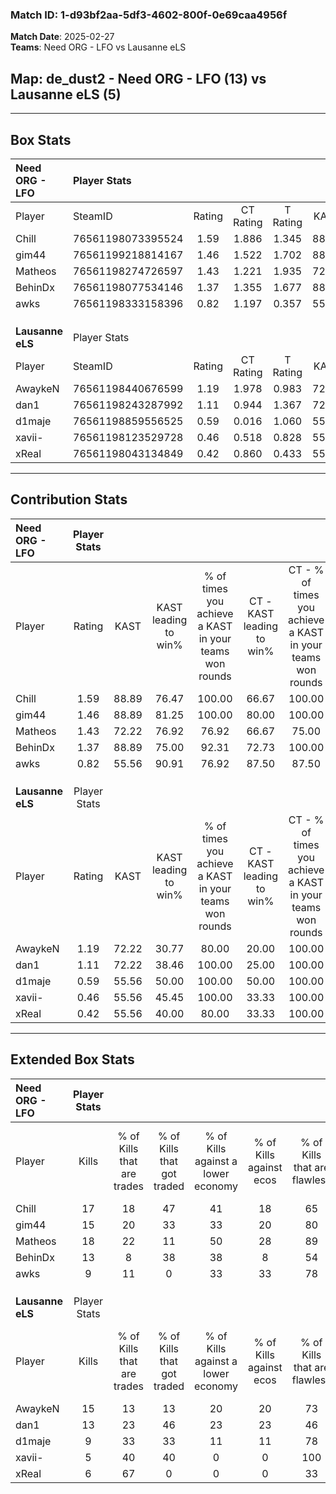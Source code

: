 ### Match ID: 1-d93bf2aa-5df3-4602-800f-0e69caa4956f  
**Match Date**: 2025-02-27  
**Teams**: Need ORG - LFO vs Lausanne eLS  

## **Map**: de_dust2 - Need ORG - LFO (13) vs Lausanne eLS (5)  
---  

## Box Stats  

| **Need ORG - LFO** | Player Stats      |        |           |          |       |       |       |         |        |      |     |
| :- | :- | :-: | :-: | :-: | :-: | :-: | :-: | :-: | :-: | :-: | :-: |
| Player             | SteamID           | Rating | CT Rating | T Rating | KAST  |  ADR  | Kills | Assists | Deaths | K/D  | HS% |
| Chill              | 76561198073395524 |  1.59  |   1.886   |  1.345   | 88.89 | 118.2 |  17   |    8    |   12   | 1.42 | 52  |
| gim44              | 76561199218814167 |  1.46  |   1.522   |  1.702   | 88.89 | 88.3  |  15   |    3    |   9    | 1.67 | 60  |
| Matheos            | 76561198274726597 |  1.43  |   1.221   |  1.935   | 72.22 | 75.8  |  18   |    0    |   9    | 2.00 | 66  |
| BehinDx            | 76561198077534146 |  1.37  |   1.355   |  1.677   | 88.89 | 83.4  |  13   |    7    |   9    | 1.44 | 53  |
| awks               | 76561198333158396 |  0.82  |   1.197   |  0.357   | 55.56 | 56.6  |   9   |    6    |   10   | 0.90 | 44  |
|                    |                   |        |           |          |       |       |       |         |        |      |     |
|                    |                   |        |           |          |       |       |       |         |        |      |     |
|                    |                   |        |           |          |       |       |       |         |        |      |     |
| **Lausanne eLS**   | Player Stats      |        |           |          |       |       |       |         |        |      |     |
| Player             | SteamID           | Rating | CT Rating | T Rating | KAST  |  ADR  | Kills | Assists | Deaths | K/D  | HS% |
| AwaykeN            | 76561198440676599 |  1.19  |   1.978   |  0.983   | 72.22 | 82.9  |  15   |    1    |   13   | 1.15 | 33  |
| dan1               | 76561198243287992 |  1.11  |   0.944   |  1.367   | 72.22 | 88.1  |  13   |    5    |   14   | 0.93 | 38  |
| d1maje             | 76561198859556525 |  0.59  |   0.016   |  1.060   | 55.56 | 50.6  |   9   |    1    |   16   | 0.56 | 44  |
| xavii-             | 76561198123529728 |  0.46  |   0.518   |  0.828   | 55.56 | 44.9  |   5   |    5    |   14   | 0.36 | 60  |
| xReal              | 76561198043134849 |  0.42  |   0.860   |  0.433   | 55.56 | 42.8  |   6   |    1    |   16   | 0.38 | 83  |
---  

## Contribution Stats  

| **Need ORG - LFO** | Player Stats |       |                      |                                                        |                           |                                                             |                          |                                                            |
| :- | :-: | :-: | :-: | :-: | :-: | :-: | :-: | :-: |
| Player             |    Rating    | KAST  | KAST leading to win% | % of times you achieve a KAST in your teams won rounds | CT - KAST leading to win% | CT - % of times you achieve a KAST in your teams won rounds | T - KAST leading to win% | T - % of times you achieve a KAST in your teams won rounds |
| Chill              |     1.59     | 88.89 |        76.47         |                         100.00                         |           66.67           |                           100.00                            |          100.00          |                           100.00                           |
| gim44              |     1.46     | 88.89 |        81.25         |                         100.00                         |           80.00           |                           100.00                            |          83.33           |                           100.00                           |
| Matheos            |     1.43     | 72.22 |        76.92         |                         76.92                          |           66.67           |                            75.00                            |          100.00          |                           80.00                            |
| BehinDx            |     1.37     | 88.89 |        75.00         |                         92.31                          |           72.73           |                           100.00                            |          80.00           |                           80.00                            |
| awks               |     0.82     | 55.56 |        90.91         |                         76.92                          |           87.50           |                            87.50                            |          100.00          |                           60.00                            |
|                    |              |       |                      |                                                        |                           |                                                             |                          |                                                            |
|                    |              |       |                      |                                                        |                           |                                                             |                          |                                                            |
|                    |              |       |                      |                                                        |                           |                                                             |                          |                                                            |
| **Lausanne eLS**   | Player Stats |       |                      |                                                        |                           |                                                             |                          |                                                            |
| Player             |    Rating    | KAST  | KAST leading to win% | % of times you achieve a KAST in your teams won rounds | CT - KAST leading to win% | CT - % of times you achieve a KAST in your teams won rounds | T - KAST leading to win% | T - % of times you achieve a KAST in your teams won rounds |
| AwaykeN            |     1.19     | 72.22 |        30.77         |                         80.00                          |           20.00           |                           100.00                            |          37.50           |                           75.00                            |
| dan1               |     1.11     | 72.22 |        38.46         |                         100.00                         |           25.00           |                           100.00                            |          44.44           |                           100.00                           |
| d1maje             |     0.59     | 55.56 |        50.00         |                         100.00                         |           50.00           |                           100.00                            |          50.00           |                           100.00                           |
| xavii-             |     0.46     | 55.56 |        45.45         |                         100.00                         |           33.33           |                           100.00                            |          50.00           |                           100.00                           |
| xReal              |     0.42     | 55.56 |        40.00         |                         80.00                          |           33.33           |                           100.00                            |          42.86           |                           75.00                            |
---  

## Extended Box Stats  

| **Need ORG - LFO** | Player Stats |                            |                            |                                    |                         |                              |                                 |        |                             |                                     |                          |                               |                            |
| :- | :-: | :-: | :-: | :-: | :-: | :-: | :-: | :-: | :-: | :-: | :-: | :-: | :-: |
| Player             |    Kills     | % of Kills that are trades | % of Kills that got traded | % of Kills against a lower economy | % of Kills against ecos | % of Kills that are flawless | % of Kills that are close duels | Deaths | % of Deaths that get traded | % of Deaths against a lower economy | % of Deaths against ecos | % of Deaths that are flawless | % of Deaths that are close |
| Chill              |      17      |             18             |             47             |                 41                 |           18            |              65              |               12                |   12   |             17              |                 17                  |            0             |              58               |             17             |
| gim44              |      15      |             20             |             33             |                 33                 |           20            |              80              |                0                |   9    |             44              |                 33                  |            11            |              56               |             11             |
| Matheos            |      18      |             22             |             11             |                 50                 |           28            |              89              |                0                |   9    |             11              |                 22                  |            0             |              78               |             11             |
| BehinDx            |      13      |             8              |             38             |                 38                 |            8            |              54              |                0                |   9    |             33              |                 22                  |            0             |              44               |             11             |
| awks               |      9       |             11             |             0              |                 33                 |           33            |              78              |               11                |   10   |             20              |                 40                  |            10            |              70               |             10             |
|                    |              |                            |                            |                                    |                         |                              |                                 |        |                             |                                     |                          |                               |                            |
|                    |              |                            |                            |                                    |                         |                              |                                 |        |                             |                                     |                          |                               |                            |
|                    |              |                            |                            |                                    |                         |                              |                                 |        |                             |                                     |                          |                               |                            |
| **Lausanne eLS**   | Player Stats |                            |                            |                                    |                         |                              |                                 |        |                             |                                     |                          |                               |                            |
| Player             |    Kills     | % of Kills that are trades | % of Kills that got traded | % of Kills against a lower economy | % of Kills against ecos | % of Kills that are flawless | % of Kills that are close duels | Deaths | % of Deaths that get traded | % of Deaths against a lower economy | % of Deaths against ecos | % of Deaths that are flawless | % of Deaths that are close |
| AwaykeN            |      15      |             13             |             13             |                 20                 |           20            |              73              |                7                |   13   |             31              |                  0                  |            0             |              77               |             0              |
| dan1               |      13      |             23             |             46             |                 23                 |           23            |              46              |               15                |   14   |             29              |                  7                  |            7             |              57               |             0              |
| d1maje             |      9       |             33             |             33             |                 11                 |           11            |              78              |               22                |   16   |             25              |                 13                  |            13            |              88               |             6              |
| xavii-             |      5       |             40             |             40             |                 0                  |            0            |             100              |                0                |   14   |             29              |                  7                  |            7             |              71               |             7              |
| xReal              |      6       |             67             |             0              |                 0                  |            0            |              33              |               17                |   16   |             31              |                 13                  |            13            |              75               |             6              |
